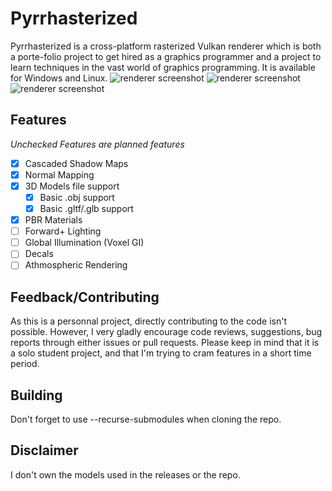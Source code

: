 # Pyrrhasterized
Pyrrhasterized is a cross-platform rasterized Vulkan renderer which is both a porte-folio project to get hired as a graphics programmer and a project to learn techniques in the vast world of graphics programming. It is available for Windows and Linux.
![renderer screenshot](https://github.com/PyrrhaTocquet/Pyrrhasterized/blob/master/pictures/renderer3.png)
![renderer screenshot](https://github.com/PyrrhaTocquet/Pyrrhasterized/blob/master/pictures/renderer2.png)
![renderer screenshot](https://github.com/PyrrhaTocquet/Pyrrhasterized/blob/master/pictures/renderer.png)

## Features
*Unchecked Features are planned features*
- [x] Cascaded Shadow Maps
- [x] Normal Mapping
- [x] 3D Models file support
  - [x] Basic .obj support
  - [x] Basic .gltf/.glb support
- [x] PBR Materials  
- [ ] Forward+ Lighting
- [ ] Global Illumination (Voxel GI)
- [ ] Decals
- [ ] Athmospheric Rendering

## Feedback/Contributing
As this is a personnal project, directly contributing to the code isn't possible. However, I very gladly encourage code reviews, suggestions, bug reports through either issues or pull requests. Please keep in mind that it is a solo student project, and that I'm trying to cram features in a short time period.

## Building
Don't forget to use --recurse-submodules when cloning the repo.

## Disclaimer
I don't own the models used in the releases or the repo.
